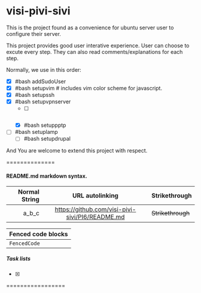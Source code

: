 visi-pivi-sivi
==============
This is the project found as a convenience for ubuntu server user to configure their server.

This project provides good user interative experience. User can choose to excute every step. They can also read comments/explanations for each step.

Normally, we use in this order:

- [x] #bash addSudoUser
- [x] #bash setupvim  # includes vim color scheme for javascript.
- [x] #bash setupssh
- [x] #bash setupvpnserver
	- [ ] ~~~#bash setupopenvpn~~~
	- [x] #bash setuppptp
- [ ] #bash setuplamp
	- [ ] #bash setupdrupal

And You are welcome to extend this project with respect.

==============
<h4>README.md markdown syntax.</h4>


|Normal String|URL autolinking|Strikethrough|
|--:|:--:|:--|
|a_b_c|https://github.com/visi-pivi-sivi/PI6/README.md|~~Strikethrough~~|

|Fenced code blocks|
|---|
|```FencedCode```|

<h5>Task lists</h5>

- [x]

=================


